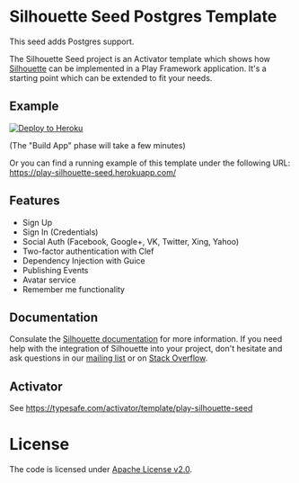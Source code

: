 Silhouette Seed Postgres Template
=====================================

This seed adds Postgres support.

The Silhouette Seed project is an Activator template which shows how [Silhouette](https://github.com/mohiva/play-silhouette) can be implemented in a Play Framework application. It's a starting point which can be extended to fit your needs.

## Example

[![Deploy to Heroku](https://www.herokucdn.com/deploy/button.png)](https://heroku.com/deploy)

(The "Build App" phase will take a few minutes)

Or you can find a running example of this template under the following URL: https://play-silhouette-seed.herokuapp.com/

## Features

* Sign Up
* Sign In (Credentials)
* Social Auth (Facebook, Google+, VK, Twitter, Xing, Yahoo)
* Two-factor authentication with Clef
* Dependency Injection with Guice
* Publishing Events
* Avatar service
* Remember me functionality

## Documentation

Consulate the [Silhouette documentation](http://silhouette.mohiva.com/docs) for more information. If you need help with the integration of Silhouette into your project, don't hesitate and ask questions in our [mailing list](https://groups.google.com/forum/#!forum/play-silhouette) or on [Stack Overflow](http://stackoverflow.com/questions/tagged/playframework).

## Activator

See https://typesafe.com/activator/template/play-silhouette-seed

# License

The code is licensed under [Apache License v2.0](http://www.apache.org/licenses/LICENSE-2.0).
